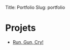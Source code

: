 Title: Portfolio
Slug: portfolio

# Projets

* [Run, Gun, Cry!](/pages/run-gun-cry.html "Run, Gun, Cry!")